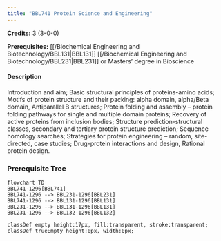 ```yaml
---
title: "BBL741 Protein Science and Engineering"
---
```

**Credits:** 3 (3-0-0)

**Prerequisites:** [[/Biochemical Engineering and Biotechnology/BBL131|BBL131]] [[/Biochemical Engineering and Biotechnology/BBL231|BBL231]] or Masters’ degree in Bioscience

#### Description
Introduction and aim; Basic structural principles of proteins-amino acids; Motifs of protein structure and their packing: alpha domain, alpha/Beta domain, Antiparallel B structures; Protein folding and assembly – protein folding pathways for single and multiple domain proteins; Recovery of active proteins from inclusion bodies; Structure prediction-structural classes, secondary and tertiary protein structure prediction; Sequence homology searches; Strategies for protein engineering – random, site-directed, case studies; Drug-protein interactions and design, Rational protein design.

### Prerequisite Tree

```mermaid
flowchart TD
BBL741-1296[BBL741]
BBL741-1296 --> BBL231-1296[BBL231]
BBL741-1296 --> BBL131-1296[BBL131]
BBL231-1296 --> BBL131-1296[BBL131]
BBL231-1296 --> BBL132-1296[BBL132]

classDef empty height:17px, fill:transparent, stroke:transparent;
classDef trueEmpty height:0px, width:0px;
```